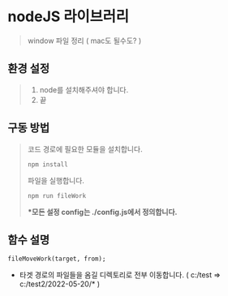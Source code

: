 # nodeJS 라이브러리
> window 파일 정리 ( mac도 될수도? )
 
## 환경 설정
>  1. node를 설치해주셔야 합니다.
>  2. 끝

## 구동 방법
> 코드 경로에 필요한 모듈을 설치합니다.   
> 
> ```npm install```   
> 
> 파일을 실행합니다.   
> 
> ```npm run fileWork```   
> 
> __*모든 설정 config는 ./config.js에서 정의합니다.__

## 함수 설명
```fileMoveWork(target, from);```
 - 타겟 경로의 파일들을 옴길 디렉토리로 전부 이동합니다.
   ( c:/test => c:/test2/2022-05-20/* )
